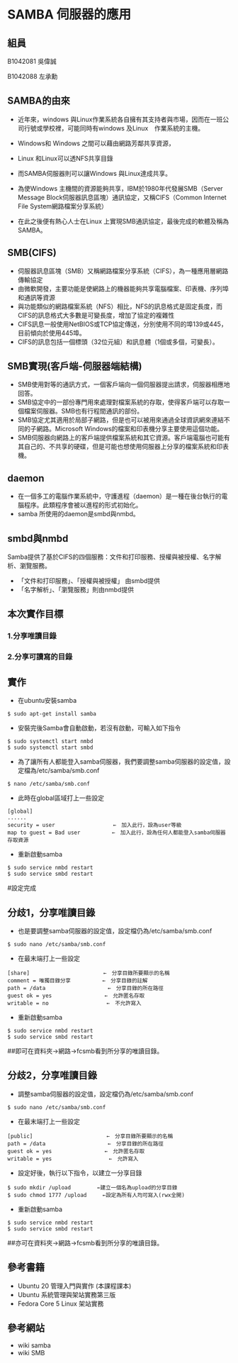 # SAMBA 伺服器的應用
組員
-------------
B1042081 吳偉誠

B1042088 左承勳

SAMBA的由來
------------
* 近年來，windows 與Linux作業系統各自擁有其支持者與市場，因而在一班公司行號或學校裡，可能同時有windows 及Linux　作業系統的主機。

* Windows和 Windows 之間可以藉由網路芳鄰共享資源，
* Linux 和Linux可以透NFS共享目錄
* 而SAMBA伺服器則可以讓Windows 與Linux達成共享。

* 為使Windows 主機間的資源能夠共享，IBM於1980年代發展SMB（Server Message Block伺服器訊息區塊）通訊協定，又稱CIFS（Common Internet File System網路檔案分享系統）
* 在此之後便有熱心人士在Linux 上實現SMB通訊協定，最後完成的軟體及稱為SAMBA。

SMB(CIFS)
-----------
* 伺服器訊息區塊（SMB）又稱網路檔案分享系統（CIFS），為一種應用層網路傳輸協定
* 由微軟開發，主要功能是使網路上的機器能夠共享電腦檔案、印表機、序列埠和通訊等資源
* 與功能類似的網路檔案系統（NFS）相比，NFS的訊息格式是固定長度，而CIFS的訊息格式大多數是可變長度，增加了協定的複雜性
* CIFS訊息一般使用NetBIOS或TCP協定傳送，分別使用不同的埠139或445，目前傾向於使用445埠。
* CIFS的訊息包括一個標頭（32位元組）和訊息體（1個或多個，可變長）。 

SMB實現(客戶端-伺服器端結構)
---------------
* SMB使用對等的通訊方式，一個客戶端向一個伺服器提出請求，伺服器相應地回答。
* SMB協定中的一部份專門用來處理對檔案系統的存取，使得客戶端可以存取一個檔案伺服器。SMB也有行程間通訊的部份。
* SMB協定尤其適用於局部子網路，但是也可以被用來通過全球資訊網來連結不同的子網路。Microsoft Windows的檔案和印表機分享主要使用這個功能。
* SMB伺服器向網路上的客戶端提供檔案系統和其它資源。客戶端電腦也可能有其自己的、不共享的硬碟，但是可能也想使用伺服器上分享的檔案系統和印表機。

daemon
-------------
* 在一個多工的電腦作業系統中，守護進程（daemon）是一種在後台執行的電腦程序。此類程序會被以進程的形式初始化。
* samba 所使用的daemon是smbd與nmbd。

smbd與nmbd
-------------------
Samba提供了基於CIFS的四個服務：文件和打印服務、授權與被授權、名字解析、瀏覽服務。
* 「文件和打印服務」、「授權與被授權」 由smbd提供
* 「名字解析」、「瀏覽服務」則由nmbd提供

本次實作目標
--------
### 1.分享唯讀目錄
### 2.分享可讀寫的目錄

實作
----------
* 在ubuntu安裝samba
```
$ sudo apt-get install samba
```
* 安裝完後Samba會自動啟動，若沒有啟動，可輸入如下指令
```
$ sudo systemctl start nmbd
$ sudo systemctl start smbd
```
* 為了讓所有人都能登入samba伺服器，我們要調整samba伺服器的設定值，設定檔為/etc/samba/smb.conf
```
$ nano /etc/samba/smb.conf
```
* 此時在global區域打上一些設定
```
[global]
......
security = user          　　　　　←　加入此行，設為user等級
map to guest = Bad user　　　　　　←　加入此行，設為任何人都能登入samba伺服器存取資源
```
* 重新啟動samba
```
$ sudo service nmbd restart
$ sudo service smbd restart
```
#設定完成


分歧1，分享唯讀目錄
-------------------
* 也是要調整samba伺服器的設定值，設定檔仍為/etc/samba/smb.conf
```
$ sudo nano /etc/samba/smb.conf
```
* 在最末端打上一些設定
```
[share]　　　　　　　　　　　　　　←　分享目錄所要顯示的名稱
comment = 唯獨目錄分享　　　　　　←　分享目錄的註解
path = /data       　　　　　　　 ←　分享目錄的所在路徑
guest ok = yes　　　　　　　　　　←　允許匿名存取
writable = no　　　　　　　　　　　←　不允許寫入
```
* 重新啟動samba
```
$ sudo service nmbd restart
$ sudo service smbd restart
```
##即可在資料夾→網路→fcsmb看到所分享的唯讀目錄。

分歧2，分享唯讀目錄
--------------------
* 調整samba伺服器的設定值，設定檔仍為/etc/samba/smb.conf
```
$ sudo nano /etc/samba/smb.conf
```
* 在最末端打上一些設定
```
[public]　　　　　　　　　　　　　　←　分享目錄所要顯示的名稱
path = /data       　　　　　　　 ←　分享目錄的所在路徑
guest ok = yes　　　　　　　　　　←　允許匿名存取
writable = yes                  ←　允許寫入
```
* 設定好後，執行以下指令，以建立一分享目錄
```
$ sudo mkdir /upload　　　　　←建立一個名為upload的分享目錄
$ sudo chmod 1777 /upload     ←設定為所有人均可寫入(rwx全開)
```
* 重新啟動samba
```
$ sudo service nmbd restart
$ sudo service smbd restart
```
##亦可在資料夾→網路→fcsmb看到所分享的唯讀目錄。

參考書籍
--------------
* Ubuntu 20 管理入門與實作 (本課程課本)
* Ubuntu 系統管理與架站實務第三版
* Fedora Core 5 Linux 架站實務

參考網站
---------
* wiki samba
* wiki SMB
